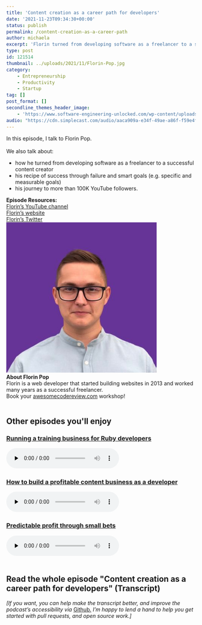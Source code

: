 ```yaml
---
title: 'Content creation as a career path for developers'
date: '2021-11-23T09:34:30+00:00'
status: publish
permalink: /content-creation-as-a-career-path
author: michaela
excerpt: 'Florin turned from developing software as a freelancer to a successful content creator'
type: post
id: 121514
thumbnail: ../uploads/2021/11/Florin-Pop.jpg
category:
    - Entrepreneurship
    - Productivity
    - Startup
tag: []
post_format: []
secondline_themes_header_image:
    - 'https://www.software-engineering-unlocked.com/wp-content/uploads/2021/11/Florin-Pop-Bg.jpg'
audio: "https://cdn.simplecast.com/audio/aaca909a-e34f-49ae-a86f-f59e4fa807f0/episodes/7e4f6c23-0f13-4ee5-ad38-3993c147ba65/audio/71674b3c-25e4-4018-aa9f-0b7d08336401/default_tc.mp3"
---
```


<div class="episode-about">
In this episode, I talk to Florin Pop.
<br/> <br/>We also talk about:
<ul>
<li> how he turned from developing software as a freelancer to a successful content creator</li>
<li> his recipe of success through failure and smart goals (e.g. specific and measurable goals)</li>
<li> his journey to more than 100K YouTube followers.</li>
</ul>
</div>
<div class=" episode-links">
<b>Episode Resources:</b><br/>
<a href="https://www.youtube.com/channel/UCeU-1X402kT-JlLdAitxSMA">Florin’s YouTube channel</a><br/>
<a href="https://www.florin-pop.com/">Florin’s website</a><br/>
<a href="https://twitter.com/florinpop1705">Florin’s Twitter</a><br/>
</div>

<div class="row pt-2 align-items-center">
<div class="col-4 guest-picture">
<img src="../uploads/2021/11/Florin-Pop.jpg" alt="Picture of Florin Pop"/>
</div>
<div class="col-8 guest-about">
<b>About Florin Pop</b><br/>
Florin is a web developer that started building websites in 2013 and worked many years as a successful freelancer.
</div>
</div>

<div class="sponsorship">
Book your <a href="https://www.michaelagreiler.com/workshops">awesomecodereview.com</a> workshop!
</div> 
<br/>
<div>
  <h2>Other episodes you'll enjoy</h2>
<div class="row-md-6">
      <div class="row g-0 border rounded overflow-hidden flex-md-row mb-4 shadow-sm h-md-250 position-relative">
          <div class="col p-4 d-flex flex-column position-static">
            <h3 class="mb-0"><a href="https://www.software-engineering-unlocked.com/wordpress-dev-training-business/">Running a training business for Ruby developers</a></h3>
  <audio controls preload="none">
                <source src="https://cdn.simplecast.com/audio/aaca909a-e34f-49ae-a86f-f59e4fa807f0/episodes/2e4ccaa8-a370-4fd3-b676-8df74ac4bb34/audio/aa0a552b-2390-4064-b0ce-f35e3227ade0/default_tc.mp3" />
              </audio>
          </div>
        </div>
      </div>
		  <div class="row-md-6">
      <div class="row g-0 border rounded overflow-hidden flex-md-row mb-4 shadow-sm h-md-250 position-relative">
          <div class="col p-4 d-flex flex-column position-static">
            <h3 class="mb-0"><a href="https://www.software-engineering-unlocked.com/entrepreneurship-101/">How to build a profitable content business as a developer</a></h3>
  <audio controls preload="none">
                <source src="https://cdn.simplecast.com/audio/aaca909a-e34f-49ae-a86f-f59e4fa807f0/episodes/aeb45b70-2198-4f9a-ba14-ca9eded05e19/audio/ba023e2c-ff2f-4a15-8bb9-6b073ace9b20/default_tc.mp3" />
              </audio>
          </div>
        </div>
      </div>
      	<div class="row-md-6">
      <div class="row g-0 border rounded overflow-hidden flex-md-row mb-4 shadow-sm h-md-250 position-relative">
          <div class="col p-4 d-flex flex-column position-static">
            <h3 class="mb-0"><a href="https://www.software-engineering-unlocked.com/entrepreneurship-developer/">Predictable profit through small bets</a></h3>
  <audio controls preload="none">
                <source src="https://cdn.simplecast.com/audio/aaca909a-e34f-49ae-a86f-f59e4fa807f0/episodes/3af1fd1a-6611-46c4-b4d5-018f32e66e40/audio/b20977cc-47fa-4612-b86a-4fcc06f7a8cd/default_tc.mp3" />
              </audio>
          </div>
        </div>
      </div>
</div>
<br/>

## Read the whole episode "Content creation as a career path for developers" (Transcript)

_\[If you want, you can help make the transcript better, and improve the podcast’s accessibility via_ [Github](https://github.com/mgreiler/se-unlocked/tree/master/Transcripts)_[.](https://github.com/mgreiler/se-unlocked/tree/master/Transcripts) I’m happy to lend a hand to help you get started with pull requests, and open source work.\]_
